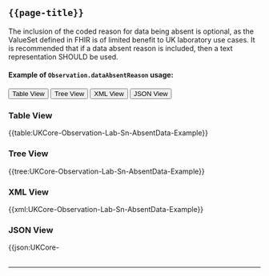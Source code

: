 ## `{{page-title}}`

The inclusion of the coded reason for data being absent is optional, as the ValueSet defined in FHIR is of limited benefit to UK laboratory use cases. It is recommended that if a data absent reason is included, then a text representation SHOULD be used.

#### Example of `Observation.dataAbsentReason` usage:

<div>
<div class="tab">
 <button class="tablinks active" onclick="openTab(event, 'Table View')">Table View</button>
 <button class="tablinks" onclick="openTab(event, 'Tree View')">Tree View</button>
  <button class="tablinks" onclick="openTab(event, 'XML View')">XML View</button>
  <button class="tablinks" onclick="openTab(event, 'JSON View')">JSON View</button>
</div>

<div id="Table View" class="tabcontent" style="display:block">
  <h3>Table View</h3>
{{table:UKCore-Observation-Lab-Sn-AbsentData-Example}}
</div>

<div id="Tree View" class="tabcontent">
  <h3>Tree View</h3>
{{tree:UKCore-Observation-Lab-Sn-AbsentData-Example}}
</div>

<div id="XML View" class="tabcontent">
  <h3>XML View</h3>
{{xml:UKCore-Observation-Lab-Sn-AbsentData-Example}}
</div>

<div id="JSON View" class="tabcontent">
  <h3>JSON View</h3>
{{json:UKCore-
</div>
</div>
<br>

---